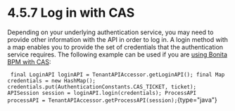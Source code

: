 
4.5.7 Log in with CAS
=====================

Depending on your underlying authentication service, you may need to provide other information with the API in order to log in. A login method with a map enables you to provide the set of credentials that the authentication service requires.
The following example can be used if you are [using Bonita BPM with CAS](/single-sign-cas-0):

` final LoginAPI loginAPI = TenantAPIAccessor.getLoginAPI(); final Map credentials = new HashMap(); credentials.put(AuthenticationConstants.CAS_TICKET, ticket); APISession session = loginAPI.login(credentials); ProcessAPI processAPI = TenantAPIAccessor.getProcessAPI(session);`{type="java"}


